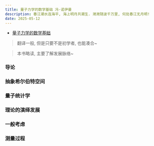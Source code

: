 ```yaml
---
title: 量子力学的数学基础 冯·诺伊曼
description: 春江潮水连海平, 海上明月共潮生. 滟滟随波千万里, 何处春江无月明!
date: 2025-05-12
---
```


- [量子力学的数学基础](https://book.douban.com/subject/35127722/)

> 翻译一般, 但是只要不是初学者, 也能凑合~

> 本书略读, 主要了解发展脉络~

### 导论

### 抽象希尔伯特空间

### 量子统计学

### 理论的演绎发展

### 一般考虑

### 测量过程
